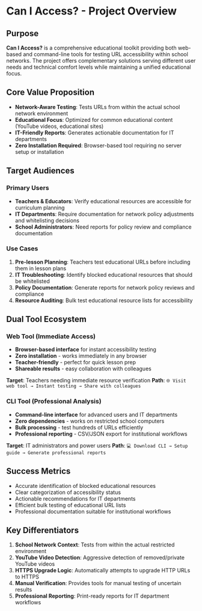 # Can I Access? - Project Overview

## Purpose

**Can I Access?** is a comprehensive educational toolkit providing both web-based and command-line tools for testing URL accessibility within school networks. The project offers complementary solutions serving different user needs and technical comfort levels while maintaining a unified educational focus.

## Core Value Proposition

- **Network-Aware Testing**: Tests URLs from within the actual school network environment
- **Educational Focus**: Optimized for common educational content (YouTube videos, educational sites)
- **IT-Friendly Reports**: Generates actionable documentation for IT departments
- **Zero Installation Required**: Browser-based tool requiring no server setup or installation

## Target Audiences

### Primary Users
- **Teachers & Educators**: Verify educational resources are accessible for curriculum planning
- **IT Departments**: Require documentation for network policy adjustments and whitelisting decisions
- **School Administrators**: Need reports for policy review and compliance documentation

### Use Cases
1. **Pre-lesson Planning**: Teachers test educational URLs before including them in lesson plans
2. **IT Troubleshooting**: Identify blocked educational resources that should be whitelisted
3. **Policy Documentation**: Generate reports for network policy reviews and compliance
4. **Resource Auditing**: Bulk test educational resource lists for accessibility

## Dual Tool Ecosystem

### Web Tool (Immediate Access)
- **Browser-based interface** for instant accessibility testing
- **Zero installation** - works immediately in any browser
- **Teacher-friendly** - perfect for quick lesson prep
- **Shareable results** - easy collaboration with colleagues

**Target**: Teachers needing immediate resource verification
**Path**: `🌐 Visit web tool → Instant testing → Share with colleagues`

### CLI Tool (Professional Analysis)
- **Command-line interface** for advanced users and IT departments
- **Zero dependencies** - works on restricted school computers
- **Bulk processing** - test hundreds of URLs efficiently
- **Professional reporting** - CSV/JSON export for institutional workflows

**Target**: IT administrators and power users
**Path**: `💻 Download CLI → Setup guide → Generate professional reports`

## Success Metrics

- Accurate identification of blocked educational resources
- Clear categorization of accessibility status
- Actionable recommendations for IT departments
- Efficient bulk testing of educational URL lists
- Professional documentation suitable for institutional workflows

## Key Differentiators

1. **School Network Context**: Tests from within the actual restricted environment
2. **YouTube Video Detection**: Aggressive detection of removed/private YouTube videos
3. **HTTPS Upgrade Logic**: Automatically attempts to upgrade HTTP URLs to HTTPS
4. **Manual Verification**: Provides tools for manual testing of uncertain results
5. **Professional Reporting**: Print-ready reports for IT department workflows
